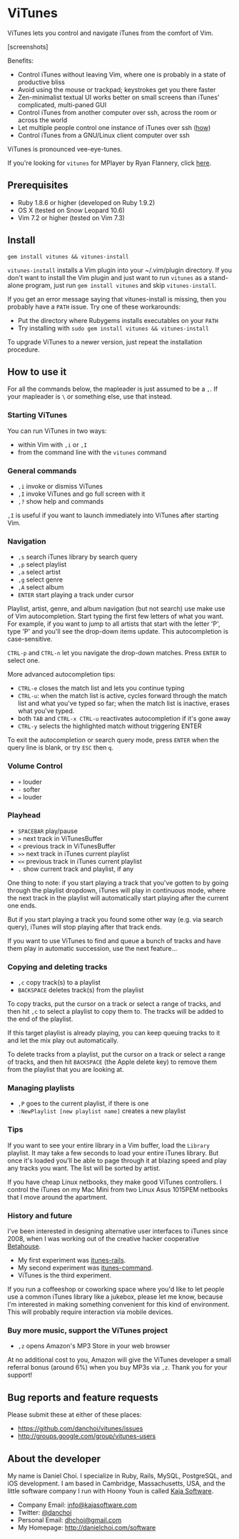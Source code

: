 # ViTunes

ViTunes lets you control and navigate iTunes from the comfort of Vim.

[screenshots]

Benefits:

* Control iTunes without leaving Vim, where one is probably in a state of productive bliss
* Avoid using the mouse or trackpad; keystrokes get you there faster
* Zen-minimalist textual UI works better on small screens than iTunes' complicated, multi-paned GUI
* Control iTunes from another computer over ssh, across the room or across the world
* Let multiple people control one instance of iTunes over ssh ([how][multi]) 
* Control iTunes from a GNU/Linux client computer over ssh 

[multi]:https://github.com/danchoi/vitunes/wiki

ViTunes is pronounced vee-eye-tunes.

If you're looking for `vitunes` for MPlayer by Ryan Flannery, click [here](http://freshmeat.net/projects/vitunes).

## Prerequisites

* Ruby 1.8.6 or higher (developed on Ruby 1.9.2)
* OS X (tested on Snow Leopard 10.6)
* Vim 7.2 or higher (tested on Vim 7.3)

## Install

    gem install vitunes && vitunes-install

`vitunes-install` installs a Vim plugin into your ~/.vim/plugin directory.  If
you don't want to install the Vim plugin and just want to run `vitunes` as a
stand-alone program, just run `gem install vitunes` and skip `vitunes-install`.

If you get an error message saying that vitunes-install is missing, then you
probably have a `PATH` issue. Try one of these workarounds:

* Put the directory where Rubygems installs executables on your `PATH`
* Try installing with `sudo gem install vitunes && vitunes-install`

To upgrade ViTunes to a newer version, just repeat the installation procedure.

## How to use it 

For all the commands below, the mapleader is just assumed to be a `,`. If your
mapleader is `\` or something else, use that instead.


### Starting ViTunes

You can run ViTunes in two ways:

* within Vim with `,i` or `,I` 
* from the command line with the `vitunes` command

### General commands

* `,i` invoke or dismiss ViTunes 
* `,I` invoke ViTunes and go full screen with it
* `,?` show help and commands

`,I` is useful if you want to launch immediately into ViTunes after starting Vim.

### Navigation

* `,s` search iTunes library by search query
* `,p` select playlist
* `,a` select artist
* `,g` select genre
* `,A` select album
* `ENTER` start playing a track under cursor

Playlist, artist, genre, and album navigation (but not search) use make use of
Vim autocompletion. Start typing the first few letters of what you want. For
example, if you want to jump to all artists that start with the letter 'P',
type 'P' and you'll see the drop-down items update. This autocompletion is
case-sensitive.

`CTRL-p` and `CTRL-n` let you navigate the drop-down matches. Press `ENTER` to select
one.

More advanced autocompletion tips:

* `CTRL-e` closes the match list and lets you continue typing
* `CTRL-u`: when the match list is active, cycles forward through the match
  list and what you've typed so far; when the match list is inactive, erases
  what you've typed.
* both `TAB` and `CTRL-x CTRL-u` reactivates autocompletion if it's gone away
* `CTRL-y` selects the highlighted match without triggering ENTER

To exit the autocompletion or search query mode, press `ENTER` when the query
line is blank, or try `ESC` then `q`. 

### Volume Control

* `+` louder
* `-` softer
* `=` louder

### Playhead

* `SPACEBAR` play/pause
* `>` next track in ViTunesBuffer
* `<` previous track in ViTunesBuffer
* `>>` next track in iTunes current playlist
* `<<` previous track in iTunes current playlist
* `.` show current track and playlist, if any

One thing to note: if you start playing a track that you've gotten to by going
through the playlist dropdown, iTunes will play in continuous mode, where the
next track in the playlist will automatically start playing after the current
one ends.

But if you start playing a track you found some other way (e.g. via search
query), iTunes will stop playing after that track ends.

If you want to use ViTunes to find and queue a bunch of tracks and have them play 
in automatic succession, use the next feature...

### Copying and deleting tracks

* `,c` copy track(s) to a playlist
* `BACKSPACE` deletes track(s) from the playlist

To copy tracks, put the cursor on a track or select a range of tracks,
and then hit `,c` to select a playlist to copy them to. The tracks will be
added to the end of the playlist.

If this target playlist is already playing, you can keep queuing tracks to it
and let the mix play out automatically.

To delete tracks from a playlist, put the cursor on a track or select a range
of tracks, and then hit `BACKSPACE` (the Apple delete key) to remove them from
the playlist that you are looking at. 

### Managing playlists

* `,P` goes to the current playlist, if there is one
* `:NewPlaylist [new playlist name]` creates a new playlist

### Tips

If you want to see your entire library in a Vim buffer, load the `Library`
playlist. It may take a few seconds to load your entire iTunes library. But
once it's loaded you'll be able to page through it at blazing speed and play
any tracks you want. The list will be sorted by artist.

If you have cheap Linux netbooks, they make good ViTunes controllers.  I
control the iTunes on my Mac Mini from two Linux Asus 1015PEM netbooks that I
move around the apartment.

### History and future

I've been interested in designing alternative user interfaces to iTunes since
2008, when I was working out of the creative hacker cooperative [Betahouse](http://betahouse.org/).  

* My first experiment was [itunes-rails](http://code.google.com/p/itunes-rails/). 
* My second experiment was [itunes-command](http://danielchoi.com/software/itunes-command.html).
* ViTunes is the third experiment.

If you run a coffeeshop or coworking space where you'd like to let people use a
common iTunes library like a jukebox, please let me know, because I'm
interested in making something convenient for this kind of environment.  This
will probably require interaction via mobile devices.

### Buy more music, support the ViTunes project

* `,z` opens Amazon's MP3 Store in your web browser 

At no additional cost to you, Amazon will give the ViTunes developer a small
referral bonus (around 6%) when you buy MP3s via `,z`.  Thank you for your support!


## Bug reports and feature requests

Please submit these at either of these places:

* <https://github.com/danchoi/vitunes/issues>
* <http://groups.google.com/group/vitunes-users>

## About the developer

My name is Daniel Choi. I specialize in Ruby, Rails, MySQL, PostgreSQL, and iOS
development. I am based in Cambridge, Massachusetts, USA, and the little
software company I run with Hoony Youn is called [Kaja Software](http://kajasoftware.com). 

* Company Email: info@kajasoftware.com
* Twitter: [@danchoi][twitter] 
* Personal Email: dhchoi@gmail.com  
* My Homepage: <http://danielchoi.com/software>

[twitter]:http://twitter.com/#!/danchoi


